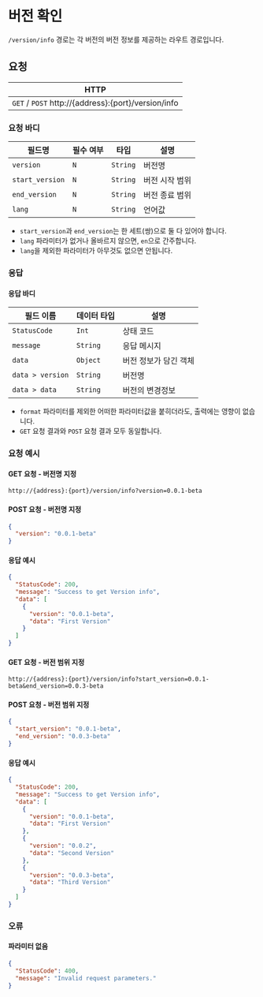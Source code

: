 # 버전 확인
`/version/info` 경로는 각 버전의 버전 정보를 제공하는 라우트 경로입니다.

## 요청
|HTTP|
|--|
| `GET` / `POST` http://{address}:{port}/version/info |

### 요청 바디
|필드명|필수 여부|타입|설명|
|--|--|--|--|
| `version` | `N` | `String` | 버전명 |
| `start_version` | `N` | `String` | 버전 시작 범위 |
| `end_version` | `N` | `String` | 버전 종료 범위 |
| `lang` | `N` | `String` | 언어값 |

* `start_version`과 `end_version`는 한 세트(쌍)으로 둘 다 있어야 합니다.
* `lang` 파라미터가 없거나 올바르지 않으면, `en`으로 간주합니다.
* `lang`을 제외한 파라미터가 아무것도 없으면 안됩니다.

### 응답
#### 응답 바디
|필드 이름|데이터 타입|설명|
|--|--|--|
|`StatusCode`|`Int`|상태 코드|
|`message`|`String`|응답 메시지|
| `data`  | `Object`    | 버전 정보가 담긴 객체 |
| `data > version` | `String`    | 버전명 |
| `data > data` | `String`    | 버전의 변경정보 |

* `format` 파라미터를 제외한 어떠한 파라미터값을 붙히더라도, 출력에는 영향이 없습니다.
* `GET` 요청 결과와 `POST` 요청 결과 모두 동일합니다.

### 요청 예시
#### GET 요청 - 버전명 지정
```url
http://{address}:{port}/version/info?version=0.0.1-beta
```

#### POST 요청 - 버전명 지정
```json
{
  "version": "0.0.1-beta"
}
```

#### 응답 예시
```JSON
{
  "StatusCode": 200,
  "message": "Success to get Version info",
  "data": [
    {
      "version": "0.0.1-beta",
      "data": "First Version"
    }
  ]
}
```

#### GET 요청 - 버전 범위 지정
```url
http://{address}:{port}/version/info?start_version=0.0.1-beta&end_version=0.0.3-beta
```

#### POST 요청 - 버전 범위 지정
```json
{
  "start_version": "0.0.1-beta",
  "end_version": "0.0.3-beta"
}
```

#### 응답 예시
```JSON
{
  "StatusCode": 200,
  "message": "Success to get Version info",
  "data": [
    {
      "version": "0.0.1-beta",
      "data": "First Version"
    },
    {
      "version": "0.0.2",
      "data": "Second Version"
    },
    {
      "version": "0.0.3-beta",
      "data": "Third Version"
    }
  ]
}
```

### 오류
#### 파라미터 없음
```json
{
  "StatusCode": 400,
  "message": "Invalid request parameters."
}
```
